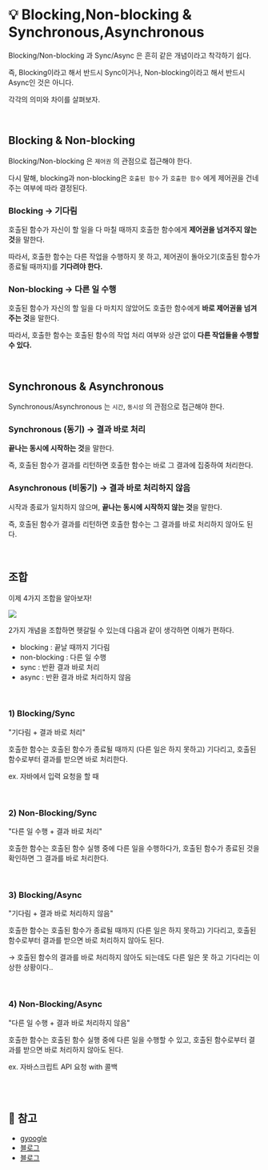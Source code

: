 # 💡 Blocking,Non-blocking & Synchronous,Asynchronous	

Blocking/Non-blocking 과 Sync/Async 은 흔히 같은 개념이라고 착각하기 쉽다.

즉, Blocking이라고 해서 반드시 Sync이거나, Non-blocking이라고 해서 반드시 Async인 것은 아니다.

각각의 의미와 차이를 살펴보자.


<br/>

## Blocking & Non-blocking

Blocking/Non-blocking 은 `제어권` 의 관점으로 접근해야 한다.

다시 말해, blocking과 non-blocking은 `호출된 함수` 가 `호출한 함수` 에게 제어권을 건네주는 여부에 따라 결정된다.

### Blocking &rarr; 기다림

호출된 함수가 자신이 할 일을 다 마칠 때까지 호출한 함수에게 **제어권을 넘겨주지 않는 것**을 말한다.

따라서, 호출한 함수는 다른 작업을 수행하지 못 하고, 제어권이 돌아오기(호출된 함수가 종료될 때까지)를 **기다려야 한다.**

### Non-blocking &rarr; 다른 일 수행

호출된 함수가 자신의 할 일을 다 마치지 않았어도 호출한 함수에게 **바로 제어권을 넘겨주는 것**을 말한다.

따라서, 호출한 함수는 호출된 함수의 작업 처리 여부와 상관 없이 **다른 작업들을 수행할 수 있다.**

<br/>

## Synchronous & Asynchronous

Synchronous/Asynchronous 는 `시간`, `동시성` 의 관점으로 접근해야 한다.


### Synchronous (동기) &rarr; 결과 바로 처리

**끝나는 동시에 시작하는 것**을 말한다.

즉, 호출된 함수가 결과를 리턴하면 호출한 함수는 바로 그 결과에 집중하여 처리한다.

### Asynchronous (비동기) &rarr; 결과 바로 처리하지 않음

시작과 종료가 일치하지 않으며, **끝나는 동시에 시작하지 않는 것**을 말한다.

즉, 호출된 함수가 결과를 리턴하면 호출한 함수는 그 결과를 바로 처리하지 않아도 된다.


<br/>

## 조합

이제 4가지 조합을 알아보자!

![](https://velog.velcdn.com/images/wisdom-one/post/a9f2b953-897a-4d8b-9bff-fe2fa6031994/image.png)

2가지 개념을 조합하면 헷갈릴 수 있는데 다음과 같이 생각하면 이해가 편하다.

- blocking : 끝날 때까지 기다림
- non-blocking : 다른 일 수행
- sync : 반환 결과 바로 처리
- async : 반환 결과 바로 처리하지 않음

<br/>

### 1) Blocking/Sync

"기다림 + 결과 바로 처리"

호출한 함수는 호출된 함수가 종료될 때까지 (다른 일은 하지 못하고) 기다리고, 호출된 함수로부터 결과를 받으면 바로 처리한다.

ex. 자바에서 입력 요청을 할 때

<br/>

### 2) Non-Blocking/Sync

"다른 일 수행 + 결과 바로 처리"

호출한 함수는 호출된 함수 실행 중에 다른 일을 수행하다가, 호출된 함수가 종료된 것을 확인하면 그 결과를 바로 처리한다.

<br/>

### 3) Blocking/Async

"기다림 + 결과 바로 처리하지 않음"

호출한 함수는 호출된 함수가 종료될 때까지 (다른 일은 하지 못하고) 기다리고, 호출된 함수로부터 결과를 받으면 바로 처리하지 않아도 된다.

&rarr; 호출된 함수의 결과를 바로 처리하지 않아도 되는데도 다른 일은 못 하고 기다리는 이상한 상황이다..

<br/>

### 4) Non-Blocking/Async

"다른 일 수행 + 결과 바로 처리하지 않음"

호출한 함수는 호출된 함수 실행 중에 다른 일을 수행할 수 있고, 호출된 함수로부터 결과를 받으면 바로 처리하지 않아도 된다.

ex. 자바스크립트 API 요청 with 콜백

<br/><br/>

## 🔖 참고
- [gyoogle](https://github.com/gyoogle/tech-interview-for-developer/blob/master/Computer%20Science/Network/%5BNetwork%5D%20Blocking%2CNon-blocking%20%26%20Synchronous%2CAsynchronous.md)
- [블로그](https://programming119.tistory.com/238)
- [블로그](https://studyandwrite.tistory.com/486)
